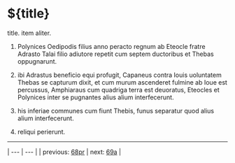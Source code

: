 # ${title}

title. item aliter.



1. Polynices Oedipodis filius anno peracto regnum ab Eteocle fratre Adrasto Talai filio adiutore repetit cum septem ductoribus et Thebas oppugnarunt.



2. ibi Adrastus beneficio equi profugit, Capaneus contra Iouis uoluntatem Thebas se capturum dixit, et cum murum ascenderet fulmine ab Ioue est percussus, Amphiaraus cum quadriga terra est deuoratus, Eteocles et Polynices inter se pugnantes alius alium interfecerunt.



3. his inferiae communes cum fiunt Thebis, funus separatur quod alius alium interfecerunt.



4. reliqui perierunt.



---

| --- | --- |
| previous: [68pr](../68pr/) | next: [69a](../69a/) |